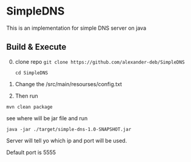 # SimpleDNS
This is an implementation for simple DNS server on java

## Build & Execute
0. clone repo
   `git clone https://github.com/alexander-deb/SimpleDNS`
   
   `cd SimpleDNS`
2. Change the /src/main/resourses/config.txt

3. Then run
   
`mvn clean package`

see where will be jar file and run

`java -jar ./target/simple-dns-1.0-SNAPSHOT.jar`

Server will tell yo which ip and port will be used. 

Default port is 5555
